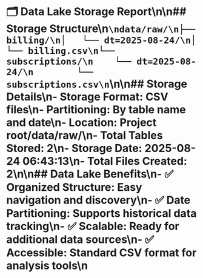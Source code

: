 # 🗂️ Data Lake Storage Report\n\n## Storage Structure\n```\ndata/raw/\n├── billing/\n│   └── dt=2025-08-24/\n│       └── billing.csv\n└── subscriptions/\n    └── dt=2025-08-24/\n        └── subscriptions.csv\n```\n\n## Storage Details\n- **Storage Format**: CSV files\n- **Partitioning**: By table name and date\n- **Location**: Project root/data/raw/\n- **Total Tables Stored**: 2\n- **Storage Date**: 2025-08-24 06:43:13\n- **Total Files Created**: 2\n\n## Data Lake Benefits\n- ✅ **Organized Structure**: Easy navigation and discovery\n- ✅ **Date Partitioning**: Supports historical data tracking\n- ✅ **Scalable**: Ready for additional data sources\n- ✅ **Accessible**: Standard CSV format for analysis tools\n
